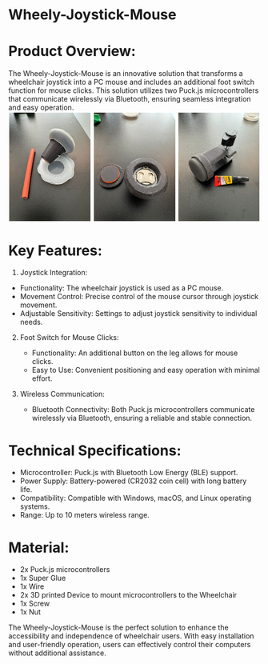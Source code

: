 # Wheely-Joystick-Mouse

# Product Overview:
The Wheely-Joystick-Mouse is an innovative solution that transforms a wheelchair joystick into a PC mouse and includes an additional foot switch function for mouse clicks. This solution utilizes two Puck.js microcontrollers that communicate wirelessly via Bluetooth, ensuring seamless integration and easy operation.
![WheelyJoystickMouse](WheelyJoystickMouse.png)


# Key Features:

1.  Joystick Integration:
   - Functionality: The wheelchair joystick is used as a PC mouse.
   - Movement Control: Precise control of the mouse cursor through joystick movement.
   - Adjustable Sensitivity: Settings to adjust joystick sensitivity to individual needs.

2. Foot Switch for Mouse Clicks:
   - Functionality: An additional button on the leg allows for mouse clicks.
   - Easy to Use: Convenient positioning and easy operation with minimal effort.

3. Wireless Communication:
   - Bluetooth Connectivity: Both Puck.js microcontrollers communicate wirelessly via Bluetooth, ensuring a reliable and stable connection.

# Technical Specifications:
- Microcontroller: Puck.js with Bluetooth Low Energy (BLE) support.
- Power Supply: Battery-powered (CR2032 coin cell) with long battery life.
- Compatibility: Compatible with Windows, macOS, and Linux operating systems.
- Range: Up to 10 meters wireless range.

# Material:
- 2x Puck.js microcontrollers
- 1x Super Glue
- 1x Wire
- 2x 3D printed Device to mount microcontrollers to the Wheelchair
- 1x Screw
- 1x Nut


The Wheely-Joystick-Mouse is the perfect solution to enhance the accessibility and independence of wheelchair users. With easy installation and user-friendly operation, users can effectively control their computers without additional assistance.
